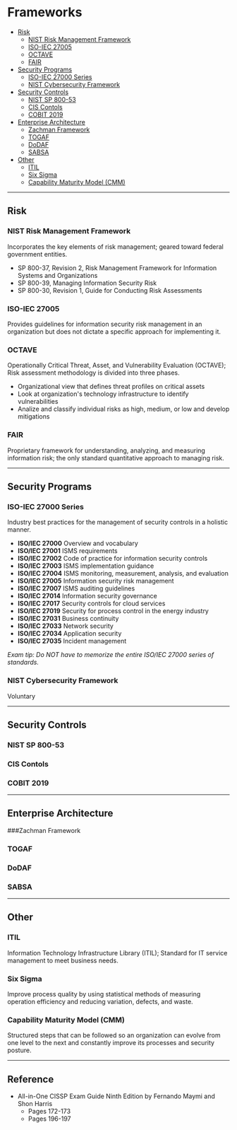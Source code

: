 # Frameworks

* [Risk](#risk)
   * [NIST Risk Management Framework](#nist-risk-management-framework)
   * [ISO-IEC 27005](#iso-iec-27005)
   * [OCTAVE](#octave)
   * [FAIR](#fair)
* [Security Programs](#security-programs)
   * [ISO-IEC 27000 Series](#iso-iec-27000-series)
   * [NIST Cybersecurity Framework](#nist-cybersecurity-framework)
* [Security Controls](#security-controls)
   * [NIST SP 800-53](#nist-sp-800-53)
   * [CIS Contols](#cis-controls)
   * [COBIT 2019](#cobit-2019)
* [Enterprise Architecture](#enterprise-architecture)
   * [Zachman Framework](#zachman-framework)
   * [TOGAF](#togaf)
   * [DoDAF](#dodaf)
   * [SABSA](#sabsa)
* [Other](#other)
   * [ITIL](#itil)
   * [Six Sigma](#six-sigma)
   * [Capability Maturity Model (CMM)](#capability-maturity-model-(cmm))

**********************************************************************   
## Risk

### NIST Risk Management Framework
Incorporates the key elements of risk management; geared toward federal government entities.
* SP 800-37, Revision 2, Risk Management Framework for Information Systems and Organizations
* SP 800-39, Managing Information Security Risk
* SP 800-30, Revision 1, Guide for Conducting Risk Assessments
   
### ISO-IEC 27005
Provides guidelines for information security risk management in an organization but does not dictate a specific approach for implementing it.

### OCTAVE
Operationally Critical Threat, Asset, and Vulnerability Evaluation (OCTAVE); Risk assessment methodology is divided into three phases.
* Organizational view that defines threat profiles on critical assets
* Look at organization's technology infrastructure to identify vulnerabilities
* Analize and classify individual risks as high, medium, or low and develop mitigations

### FAIR
Proprietary framework for understanding, analyzing, and measuring information risk; the only standard quantitative approach to managing risk.

**********************************************************************   
## Security Programs

### ISO-IEC 27000 Series
Industry best practices for the management of security controls in a holistic manner.
* **ISO/IEC 27000** Overview and vocabulary
* **ISO/IEC 27001** ISMS requirements
* **ISO/IEC 27002** Code of practice for information security controls
* **ISO/IEC 27003** ISMS implementation guidance
* **ISO/IEC 27004** ISMS monitoring, measurement, analysis, and evaluation
* **ISO/IEC 27005** Information security risk management
* **ISO/IEC 27007** ISMS auditing guidelines
* **ISO/IEC 27014** Information security governance
* **ISO/IEC 27017** Security controls for cloud services
* **ISO/IEC 27019** Security for process control in the energy industry
* **ISO/IEC 27031** Business continuity
* **ISO/IEC 27033** Network security
* **ISO/IEC 27034** Application security
* **ISO/IEC 27035** Incident management

*Exam tip: Do NOT have to memorize the entire ISO/IEC 27000 series of standards.*

### NIST Cybersecurity Framework
Voluntary 

********************************************************************** 
## Security Controls

### NIST SP 800-53

### CIS Contols

### COBIT 2019

**********************************************************************
## Enterprise Architecture

###Zachman Framework
### TOGAF
### DoDAF
### SABSA
   
**********************************************************************   
## Other

### ITIL
Information Technology Infrastructure Library (ITIL); Standard for IT service management to meet business needs.
 
### Six Sigma
Improve process quality by using statistical methods of measuring operation efficiency and reducing variation, defects, and waste.  
 
### Capability Maturity Model (CMM)
Structured steps that can be followed so an organization can evolve from one level to the next and constantly improve its processes and security posture.

********************************************************************** 
## Reference
* All-in-One CISSP Exam Guide Ninth Edition by Fernando Maymi and Shon Harris
   * Pages 172-173
   * Pages 196-197
